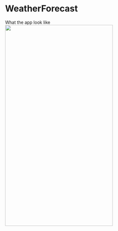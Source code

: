 # WeatherForecast
What the app look like
<br><img src="https://user-images.githubusercontent.com/54258059/102349643-3afad380-3fd6-11eb-8588-7d13430eacc4.png" align="left" height="650" width="350" >
